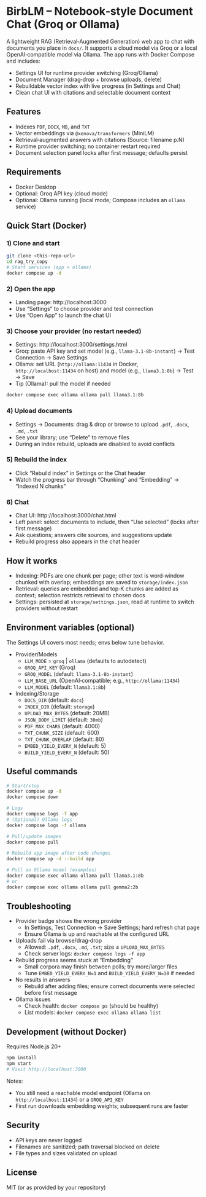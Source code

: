 # BirbLM – Notebook‑style Document Chat (Groq or Ollama)

A lightweight RAG (Retrieval‑Augmented Generation) web app to chat with documents you place in `docs/`. It supports a cloud model via Groq or a local OpenAI‑compatible model via Ollama. The app runs with Docker Compose and includes:

- Settings UI for runtime provider switching (Groq/Ollama)
- Document Manager (drag‑drop + browse uploads, delete)
- Rebuildable vector index with live progress (in Settings and Chat)
- Clean chat UI with citations and selectable document context

## Features
- Indexes `PDF`, `DOCX`, `MD`, and `TXT`
- Vector embeddings via `@xenova/transformers` (MiniLM)
- Retrieval‑augmented answers with citations (Source: filename p.N)
- Runtime provider switching; no container restart required
- Document selection panel locks after first message; defaults persist

## Requirements
- Docker Desktop
- Optional: Groq API key (cloud mode)
- Optional: Ollama running (local mode; Compose includes an `ollama` service)

## Quick Start (Docker)

### 1) Clone and start
```bash
git clone <this-repo-url>
cd rag_try_copy
# Start services (app + ollama)
docker compose up -d
```

### 2) Open the app
- Landing page: http://localhost:3000
- Use “Settings” to choose provider and test connection
- Use “Open App” to launch the chat UI

### 3) Choose your provider (no restart needed)
- Settings: http://localhost:3000/settings.html
- Groq: paste API key and set model (e.g., `llama-3.1-8b-instant`) → Test Connection → Save Settings
- Ollama: set URL (`http://ollama:11434` in Docker, `http://localhost:11434` on host) and model (e.g., `llama3.1:8b`) → Test → Save
- Tip (Ollama): pull the model if needed
```bash
docker compose exec ollama ollama pull llama3.1:8b
```

### 4) Upload documents
- Settings → Documents: drag & drop or browse to upload `.pdf`, `.docx`, `.md`, `.txt`
- See your library; use “Delete” to remove files
- During an index rebuild, uploads are disabled to avoid conflicts

### 5) Rebuild the index
- Click “Rebuild index” in Settings or the Chat header
- Watch the progress bar through “Chunking” and “Embedding” → “Indexed N chunks”

### 6) Chat
- Chat UI: http://localhost:3000/chat.html
- Left panel: select documents to include, then “Use selected” (locks after first message)
- Ask questions; answers cite sources, and suggestions update
- Rebuild progress also appears in the chat header

## How it works
- Indexing: PDFs are one chunk per page; other text is word‑window chunked with overlap; embeddings are saved to `storage/index.json`
- Retrieval: queries are embedded and top‑K chunks are added as context; selection restricts retrieval to chosen docs
- Settings: persisted at `storage/settings.json`, read at runtime to switch providers without restart

## Environment variables (optional)
The Settings UI covers most needs; envs below tune behavior.

- Provider/Models
  - `LLM_MODE` = `groq` | `ollama` (defaults to autodetect)
  - `GROQ_API_KEY` (Groq)
  - `GROQ_MODEL` (default: `llama-3.1-8b-instant`)
  - `LLM_BASE_URL` (OpenAI‑compatible; e.g., `http://ollama:11434`)
  - `LLM_MODEL` (default: `llama3.1:8b`)
- Indexing/Storage
  - `DOCS_DIR` (default: `docs`)
  - `INDEX_DIR` (default: `storage`)
  - `UPLOAD_MAX_BYTES` (default: 20MB)
  - `JSON_BODY_LIMIT` (default: `30mb`)
  - `PDF_MAX_CHARS` (default: 4000)
  - `TXT_CHUNK_SIZE` (default: 600)
  - `TXT_CHUNK_OVERLAP` (default: 80)
  - `EMBED_YIELD_EVERY_N` (default: 5)
  - `BUILD_YIELD_EVERY_N` (default: 50)

## Useful commands
```bash
# Start/stop
docker compose up -d
docker compose down

# Logs
docker compose logs -f app
# (Optional) Ollama logs
docker compose logs -f ollama

# Pull/update images
docker compose pull

# Rebuild app image after code changes
docker compose up -d --build app

# Pull an Ollama model (examples)
docker compose exec ollama ollama pull llama3.1:8b
# or
docker compose exec ollama ollama pull gemma2:2b
```

## Troubleshooting
- Provider badge shows the wrong provider
  - In Settings, Test Connection → Save Settings; hard refresh chat page
  - Ensure Ollama is up and reachable at the configured URL
- Uploads fail via browse/drag‑drop
  - Allowed: `.pdf`, `.docx`, `.md`, `.txt`; size ≤ `UPLOAD_MAX_BYTES`
  - Check server logs: `docker compose logs -f app`
- Rebuild progress seems stuck at “Embedding”
  - Small corpora may finish between polls; try more/larger files
  - Tune `EMBED_YIELD_EVERY_N=1` and `BUILD_YIELD_EVERY_N=10` if needed
- No results in answers
  - Rebuild after adding files; ensure correct documents were selected before first message
- Ollama issues
  - Check health: `docker compose ps` (should be healthy)
  - List models: `docker compose exec ollama ollama list`

## Development (without Docker)
Requires Node.js 20+
```bash
npm install
npm start
# Visit http://localhost:3000
```
Notes:
- You still need a reachable model endpoint (Ollama on `http://localhost:11434`) or a `GROQ_API_KEY`
- First run downloads embedding weights; subsequent runs are faster

## Security
- API keys are never logged
- Filenames are sanitized; path traversal blocked on delete
- File types and sizes validated on upload

## License
MIT (or as provided by your repository)

